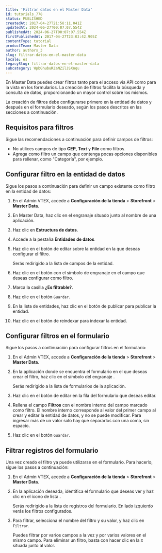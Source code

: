 ```yaml
---
title: 'Filtrar datos en el Master Data'
id: tutorials_778
status: PUBLISHED
createdAt: 2017-04-27T21:58:11.041Z
updatedAt: 2024-06-27T00:07:07.554Z
publishedAt: 2024-06-27T00:07:07.554Z
firstPublishedAt: 2017-04-27T23:03:42.905Z
contentType: tutorial
productTeam: Master Data
author: authors_3
slug: filtrar-datos-en-el-master-data
locale: es
legacySlug: filtrar-datos-en-el-master-data
subcategory: WpbGhubuRZaNZilJSXnqu
---
```


En Master Data puedes crear filtros tanto para el acceso vía API como para la vista en los formularios. La creación de filtros facilita la búsqueda y consulta de datos, proporcionando un mayor control sobre los mismos.

La creación de filtros debe configurarse primero en la entidad de datos y después en el formulario deseado, según los pasos descritos en las secciones a continuación.

## Requisitos para filtros

Sigue las recomendaciones a continuación para definir campos de filtros:

- No utilices campos de tipo **CEP**, **Text** y **File** como filtros.
- Agrega como filtro un campo que contenga pocas opciones disponibles para rellenar, como "Categoría", por ejemplo.

## Configurar filtro en la entidad de datos

Sigue los pasos a continuación para definir un campo existente como filtro en la entidad de datos:

1. En el Admin VTEX, accede a **Configuración de la tienda** > **Storefront** > **Master Data**.
2. En Master Data, haz clic en el engranaje situado <i class="fas fa-cog"></i> junto al nombre de una aplicación.
3. Haz clic en **Estructura de datos**.
4. Accede a la pestaña **Entidades de datos**.
5. Haz clic en el botón de editar <i class="fas fa-edit"></i> sobre la entidad en la que deseas configurar el filtro.

   Serás redirigido a la lista de campos de la entidad.
6. Haz clic en el botón con el símbolo de engranaje <i class="fas fa-cog"></i> en el campo que deseas configurar como filtro.
7. Marca la casilla **¿Es filtrable?**.
8. Haz clic en el botón `Guardar`.
9. En la lista de entidades, haz clic en el botón de publicar <i class="fas fa-save"></i> para publicar la entidad.
10. Haz clic en el botón de reindexar <i class="fas fa-expand-arrows-alt"></i> para indexar la entidad.

## Configurar filtros en el formulario

Sigue los pasos a continuación para configurar filtros en el formulario:

1. En el Admin VTEX, accede a **Configuración de la tienda** > **Storefront** > **Master Data**.
2. En la aplicación donde se encuentra el formulario en el que deseas crear el filtro, haz clic en el símbolo del engranaje <i class="fas fa-cog"></i>.

   Serás redirigido a la lista de formularios de la aplicación.
3. Haz clic en el botón de editar <i class="fas fa-edit"></i> en la fila del formulario que deseas editar.
4. Rellena el campo **Filtros** con el nombre interno del campo marcado como filtro. El nombre interno corresponde al valor del primer campo al crear y editar la entidad de datos, y no se puede modificar. Para ingresar más de un valor solo hay que separarlos con una coma, sin espacio.
5. Haz clic en el botón `Guardar`.

## Filtrar registros del formulario

Una vez creado el filtro ya puede utilizarse en el formulario. Para hacerlo, sigue los pasos a continuación:

1. En el Admin VTEX, accede a **Configuración de la tienda** > **Storefront** > **Master Data**.
2. En la aplicación deseada, identifica el formulario que deseas ver y haz clic en el ícono de lista <i class="fas fa-bars"></i>.

   Serás redirigido a la lista de registros del formulario. En lado izquierdo verás los filtros configurados. 
3. Para filtrar, selecciona el nombre del filtro y su valor, y haz clic en `Filtrar`.

   Puedes filtrar por varios campos a la vez y por varios valores en el mismo campo. Para eliminar un filtro, basta con hacer clic en la `X` situada junto al valor.

